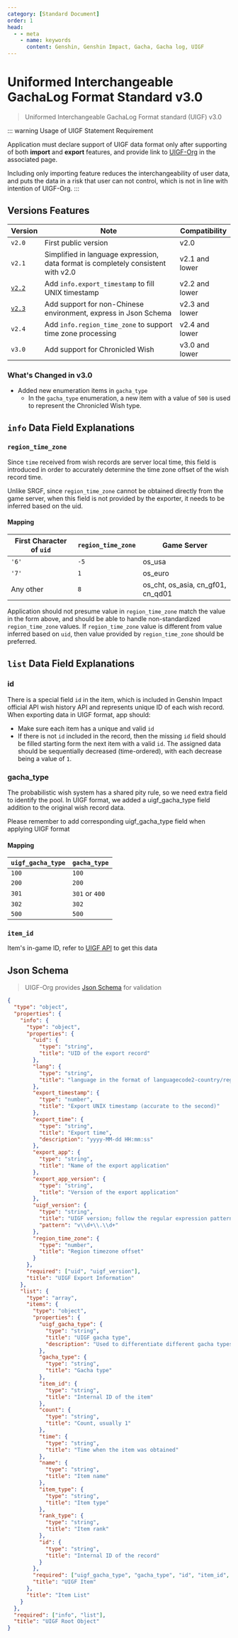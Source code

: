 ```yaml
---
category: [Standard Document]
order: 1
head:
  - - meta
    - name: keywords
      content: Genshin, Genshin Impact, Gacha, Gacha log, UIGF
---
```

# Uniformed Interchangeable GachaLog Format Standard v3.0
> Uniformed Interchangeable GachaLog Format standard (UIGF) v3.0 <Badge text="Current" type="message" />

::: warning Usage of UIGF Statement Requirement

Application must declare support of UIGF data format only after supporting of both **import** and **export** features, and provide link to [UIGF-Org](https://uigf.org) in the associated page.

Including only importing feature reduces the interchangeability of user data, and puts the data in a risk that user can not control, which is not in line with intention of UIGF-Org.
:::

## Versions Features
| Version                       | Note                                                                              | Compatibility  |
|-------------------------------|-----------------------------------------------------------------------------------|----------------|
| `v2.0`                        | First public version                                                              | v2.0           |
| `v2.1`                        | Simplified in language expression, data format is completely consistent with v2.0 | v2.1 and lower |
| [`v2.2`](UIGF-legacy-v2.2.md) | Add `info.export_timestamp` to fill UNIX timestamp                                | v2.2 and lower |
| [`v2.3`](UIGF-legacy-v2.3.md) | Add support for non-Chinese environment, express in Json Schema                   | v2.3 and lower |
| `v2.4`                        | Add `info.region_time_zone` to support time zone processing                       | v2.4 and lower |
| `v3.0`                        | Add support for Chronicled Wish                                                   | v3.0 and lower |

### What's Changed in v3.0
* Added new enumeration items in `gacha_type`
  * In the `gacha_type` enumeration, a new item with a value of `500` is used to represent the Chronicled Wish type.


## `info` Data Field Explanations
### `region_time_zone`

Since `time` received from wish records are server local time, this field is introduced in order to accurately 
determine the time zone offset of the wish record time.

Unlike SRGF, since `region_time_zone` cannot be obtained directly from the game server, when this field is not 
provided by the exporter, it needs to be inferred based on the uid.

#### Mapping

| First Character of `uid` | `region_time_zone` | Game Server                       |
|--------------------------|--------------------|-----------------------------------|
| `'6'`                    | `-5`               | os_usa                            |
| `'7'`                    | `1`                | os_euro                           |
| Any other                | `8`                | os_cht, os_asia, cn_gf01, cn_qd01 |

Application should not presume value in `region_time_zone` match the value in the form above, and should be able to handle
non-standardized `region_time_zone` values. If `region_time_zone` value is different from value inferred based on `uid`, 
then value provided by `region_time_zone` should be preferred.

## `list` Data Field Explanations
### id

There is a special field `id` in the item, which is included in Genshin Impact official API wish history API and represents
unique ID of each wish record. When exporting data in UIGF format, app should:
- Make sure each item has a unique and valid `id`
- If there is not `id` included in the record, then the missing `id` field should be filled starting form the next item 
with a valid `id`. The assigned data should be sequentially decreased (time-ordered), with each decrease being a value 
of `1`.

### gacha_type

The probabilistic wish system has a shared pity rule, so we need extra field to identify the pool. 
In UIGF format, we added a uigf_gacha_type field addition to the original wish record data.

Please remember to add corresponding uigf_gacha_type field when applying UIGF format

#### Mapping

| `uigf_gacha_type` | `gacha_type`   |
|-------------------|----------------|
| `100`             | `100`          |
| `200`             | `200`          |
| `301`             | `301` or `400` |
| `302`             | `302`          |
| `500`             | `500`          |

### `item_id`

Item's in-game ID, refer to [UIGF API](../API.md) to get this data

## Json Schema

> UIGF-Org provides [Json Schema](/schema/uigf.json) for validation

```json
{
  "type": "object",
  "properties": {
    "info": {
      "type": "object",
      "properties": {
        "uid": {
          "type": "string",
          "title": "UID of the export record"
        },
        "lang": {
          "type": "string",
          "title": "language in the format of languagecode2-country/regioncode2"
        },
        "export_timestamp": {
          "type": "number",
          "title": "Export UNIX timestamp (accurate to the second)"
        },
        "export_time": {
          "type": "string",
          "title": "Export time",
          "description": "yyyy-MM-dd HH:mm:ss"
        },
        "export_app": {
          "type": "string",
          "title": "Name of the export application"
        },
        "export_app_version": {
          "type": "string",
          "title": "Version of the export application"
        },
        "uigf_version": {
          "type": "string",
          "title": "UIGF version; follow the regular expression pattern",
          "pattern": "v\\d+\\.\\d+"
        },
        "region_time_zone": {
          "type": "number",
          "title": "Region timezone offset"
        }
      },
      "required": ["uid", "uigf_version"],
      "title": "UIGF Export Information"
    },
    "list": {
      "type": "array",
      "items": {
        "type": "object",
        "properties": {
          "uigf_gacha_type": {
            "type": "string",
            "title": "UIGF gacha type",
            "description": "Used to differentiate different gacha types with the same pity calculation for items"
          },
          "gacha_type": {
            "type": "string",
            "title": "Gacha type"
          },
          "item_id": {
            "type": "string",
            "title": "Internal ID of the item"
          },
          "count": {
            "type": "string",
            "title": "Count, usually 1"
          },
          "time": {
            "type": "string",
            "title": "Time when the item was obtained"
          },
          "name": {
            "type": "string",
            "title": "Item name"
          },
          "item_type": {
            "type": "string",
            "title": "Item type"
          },
          "rank_type": {
            "type": "string",
            "title": "Item rank"
          },
          "id": {
            "type": "string",
            "title": "Internal ID of the record"
          }
        },
        "required": ["uigf_gacha_type", "gacha_type", "id", "item_id", "time"],
        "title": "UIGF Item"
      },
      "title": "Item List"
    }
  },
  "required": ["info", "list"],
  "title": "UIGF Root Object"
}
```